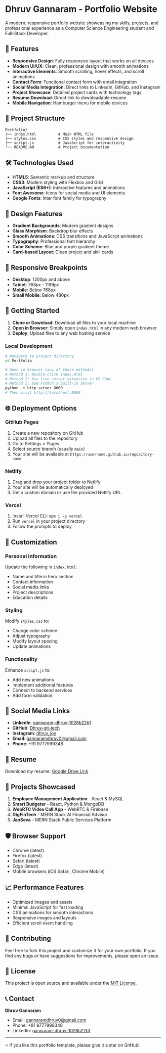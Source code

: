 # Dhruv Gannaram - Portfolio Website

A modern, responsive portfolio website showcasing my skills, projects, and professional experience as a Computer Science Engineering student and Full-Stack Developer.

## 🚀 Features

- **Responsive Design**: Fully responsive layout that works on all devices
- **Modern UI/UX**: Clean, professional design with smooth animations
- **Interactive Elements**: Smooth scrolling, hover effects, and scroll animations
- **Contact Form**: Functional contact form with email integration
- **Social Media Integration**: Direct links to LinkedIn, GitHub, and Instagram
- **Project Showcase**: Detailed project cards with technology tags
- **Resume Download**: Direct link to downloadable resume
- **Mobile Navigation**: Hamburger menu for mobile devices

## 📁 Project Structure

```
Portfolio/
├── index.html          # Main HTML file
├── styles.css          # CSS styles and responsive design
├── script.js           # JavaScript for interactivity
└── README.md           # Project documentation
```

## 🛠️ Technologies Used

- **HTML5**: Semantic markup and structure
- **CSS3**: Modern styling with Flexbox and Grid
- **JavaScript (ES6+)**: Interactive features and animations
- **Font Awesome**: Icons for social media and UI elements
- **Google Fonts**: Inter font family for typography

## 🎨 Design Features

- **Gradient Backgrounds**: Modern gradient designs
- **Glass Morphism**: Backdrop blur effects
- **Smooth Animations**: CSS transitions and JavaScript animations
- **Typography**: Professional font hierarchy
- **Color Scheme**: Blue and purple gradient theme
- **Card-based Layout**: Clean project and skill cards

## 📱 Responsive Breakpoints

- **Desktop**: 1200px and above
- **Tablet**: 768px - 1199px
- **Mobile**: Below 768px
- **Small Mobile**: Below 480px

## 🚀 Getting Started

1. **Clone or Download**: Download all files to your local machine
2. **Open in Browser**: Simply open `index.html` in any modern web browser
3. **Deploy**: Upload files to any web hosting service

### Local Development

```bash
# Navigate to project directory
cd Portfolio

# Open in browser (any of these methods)
# Method 1: Double-click index.html
# Method 2: Use live server extension in VS Code
# Method 3: Use Python's built-in server
python -m http.server 8000
# Then visit http://localhost:8000
```

## 🌐 Deployment Options

### GitHub Pages
1. Create a new repository on GitHub
2. Upload all files to the repository
3. Go to Settings > Pages
4. Select source branch (usually `main`)
5. Your site will be available at `https://username.github.io/repository-name`

### Netlify
1. Drag and drop your project folder to Netlify
2. Your site will be automatically deployed
3. Get a custom domain or use the provided Netlify URL

### Vercel
1. Install Vercel CLI: `npm i -g vercel`
2. Run `vercel` in your project directory
3. Follow the prompts to deploy

## 📝 Customization

### Personal Information
Update the following in `index.html`:
- Name and title in hero section
- Contact information
- Social media links
- Project descriptions
- Education details

### Styling
Modify `styles.css` to:
- Change color scheme
- Adjust typography
- Modify layout spacing
- Update animations

### Functionality
Enhance `script.js` to:
- Add new animations
- Implement additional features
- Connect to backend services
- Add form validation

## 🔗 Social Media Links

- **LinkedIn**: [gannaram-dhruv-1026b22b1](https://www.linkedin.com/in/gannaram-dhruv-1026b22b1)
- **GitHub**: [Dhruv-git-tech](https://github.com/Dhruv-git-tech)
- **Instagram**: [dhruv_joy](https://www.instagram.com/dhruv_joy)
- **Email**: gannaramdhruv0@gmail.com
- **Phone**: +91 9777999348

## 📄 Resume

Download my resume: [Google Drive Link](https://drive.google.com/file/d/1tp088Hn3uMXacZQO0Xt4JdOS6SfNt6D0/view?usp=drivesdk)

## 🎯 Projects Showcased

1. **Employee Management Application** - React & MySQL
2. **Smart Budgeter** - React, Python & MongoDB
3. **WebRTC Video Call App** - WebRTC & Firebase
4. **GigFinTech** - MERN Stack AI Financial Advisor
5. **JanSeva** - MERN Stack Public Services Platform

## 🛡️ Browser Support

- Chrome (latest)
- Firefox (latest)
- Safari (latest)
- Edge (latest)
- Mobile browsers (iOS Safari, Chrome Mobile)

## 📈 Performance Features

- Optimized images and assets
- Minimal JavaScript for fast loading
- CSS animations for smooth interactions
- Responsive images and layouts
- Efficient scroll event handling

## 🤝 Contributing

Feel free to fork this project and customize it for your own portfolio. If you find any bugs or have suggestions for improvements, please open an issue.

## 📄 License

This project is open source and available under the [MIT License](LICENSE).

## 📞 Contact

**Dhruv Gannaram**
- Email: gannaramdhruv0@gmail.com
- Phone: +91 9777999348
- LinkedIn: [gannaram-dhruv-1026b22b1](https://www.linkedin.com/in/gannaram-dhruv-1026b22b1)

---

⭐ If you like this portfolio template, please give it a star on GitHub!
